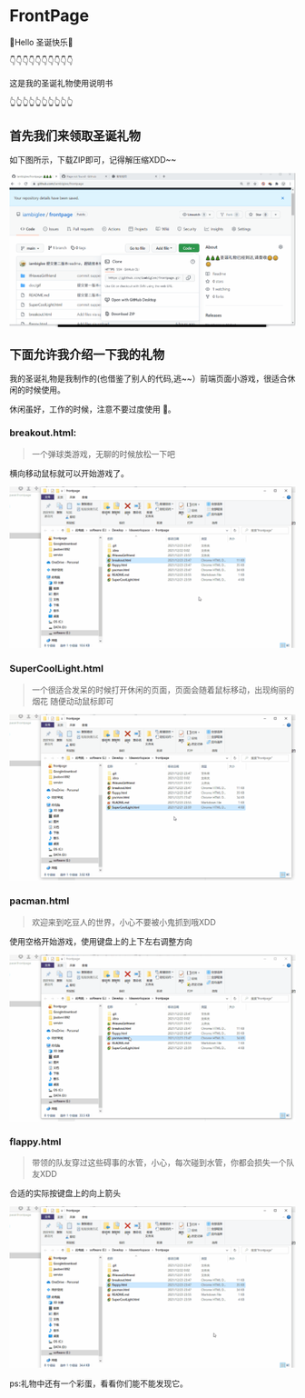 # FrontPage
👋Hello 圣诞快乐🎄



👇👇👇👇👇👇👇👇👇👇

这是我的圣诞礼物使用说明书

👆👆👆👆👆👆👆👆👆👆



## 首先我们来领取圣诞礼物

如下图所示，下载ZIP即可，记得解压缩XDD~~

![download](/doc/gif/download.gif)



## 下面允许我介绍一下我的礼物

我的圣诞礼物是我制作的(也借鉴了别人的代码,逃~~）前端页面小游戏，很适合休闲的时候使用。

休闲虽好，工作的时候，注意不要过度使用 🙂。

### breakout.html:

> 一个弹球类游戏，无聊的时候放松一下吧

横向移动鼠标就可以开始游戏了。

![breakball](/doc/gif/breakball.gif)

### SuperCoolLight.html

> 一个很适合发呆的时候打开休闲的页面，页面会随着鼠标移动，出现绚丽的烟花
随便动动鼠标即可

![coollight](/doc/gif/coollight.gif)

### pacman.html

>欢迎来到吃豆人的世界，小心不要被小鬼抓到哦XDD

使用空格开始游戏，使用键盘上的上下左右调整方向

![pacman](/doc/gif/pacman.gif)

### flappy.html

>带领的队友穿过这些碍事的水管，小心，每次碰到水管，你都会损失一个队友XDD

合适的实际按键盘上的向上箭头

![flap](/doc/gif/flap.gif)



ps:礼物中还有一个彩蛋，看看你们能不能发现它。
